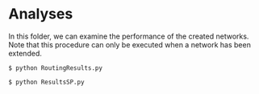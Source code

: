 # Analyses 
In this folder, we can examine the performance of the created networks. Note that this procedure can only be executed when a network has been extended. 



```
$ python RoutingResults.py
```


```
$ python ResultsSP.py
```
